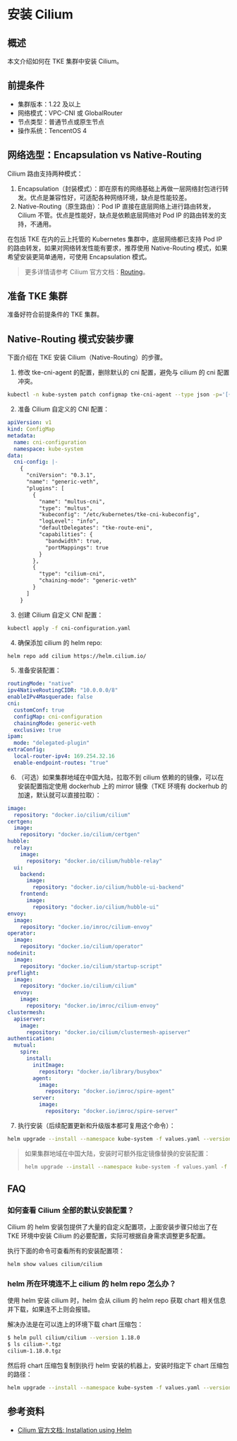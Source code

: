 # 安装 Cilium

## 概述

本文介绍如何在 TKE 集群中安装 Cilium。

## 前提条件

- 集群版本：1.22 及以上
- 网络模式：VPC-CNI 或 GlobalRouter
- 节点类型：普通节点或原生节点
- 操作系统：TencentOS 4

## 网络选型：Encapsulation vs Native-Routing

Cilium 路由支持两种模式：
1. Encapsulation（封装模式）：即在原有的网络基础上再做一层网络封包进行转发。优点是兼容性好，可适配各种网络环境，缺点是性能较差。
2. Native-Routing（原生路由）：Pod IP 直接在底层网络上进行路由转发，Cilium 不管。优点是性能好，缺点是依赖底层网络对 Pod IP 的路由转发的支持，不通用。

在包括 TKE 在内的云上托管的 Kubernetes 集群中，底层网络都已支持 Pod IP 的路由转发，如果对网络转发性能有要求，推荐使用 Native-Routing 模式，如果希望安装更简单通用，可使用 Encapsulation 模式。

> 更多详情请参考 Cilium 官方文档：[Routing](https://docs.cilium.io/en/stable/network/concepts/routing/)。

## 准备 TKE 集群

准备好符合前提条件的 TKE 集群。

## Native-Routing 模式安装步骤

下面介绍在 TKE 安装 Cilium（Native-Routing）的步骤。

1. 修改 tke-cni-agent 的配置，删除默认的 cni 配置，避免与 cilium 的 cni 配置冲突。

```bash
kubectl -n kube-system patch configmap tke-cni-agent --type json -p='[{"op": "remove", "path": "/data"}]'
```

2. 准备 Cilium 自定义的 CNI 配置：

```yaml title="cni-configuration.yaml"
apiVersion: v1
kind: ConfigMap
metadata:
  name: cni-configuration
  namespace: kube-system
data:
  cni-config: |-
    {
      "cniVersion": "0.3.1",
      "name": "generic-veth",
      "plugins": [
        {
          "name": "multus-cni",
          "type": "multus",
          "kubeconfig": "/etc/kubernetes/tke-cni-kubeconfig",
          "logLevel": "info",
          "defaultDelegates": "tke-route-eni",
          "capabilities": {
            "bandwidth": true,
            "portMappings": true
          }
        },
        {
          "type": "cilium-cni",
          "chaining-mode": "generic-veth"
        }
      ]
    }
```

3. 创建 Cilium 自定义 CNI 配置：
 
```bash
kubectl apply -f cni-configuration.yaml
```

4. 确保添加 cilium 的 helm repo:

```bash
helm repo add cilium https://helm.cilium.io/
```

5. 准备安装配置：
```yaml title="values.yaml"
routingMode: "native"
ipv4NativeRoutingCIDR: "10.0.0.0/8"
enableIPv4Masquerade: false
cni:
  customConf: true
  configMap: cni-configuration
  chainingMode: generic-veth
  exclusive: true
ipam:
  mode: "delegated-plugin"
extraConfig:
  local-router-ipv4: 169.254.32.16
  enable-endpoint-routes: "true"
```
6. （可选）如果集群地域在中国大陆，拉取不到 cilium 依赖的的镜像，可以在安装配置指定使用 dockerhub 上的 mirror 镜像（TKE 环境有 dockerhub 的加速，默认就可以直接拉取）：
```yaml title="image-values.yaml"
image:
  repository: "docker.io/cilium/cilium"
certgen:
  image:
    repository: "docker.io/cilium/certgen"
hubble:
  relay:
    image:
      repository: "docker.io/cilium/hubble-relay"
  ui:
    backend:
      image:
        repository: "docker.io/cilium/hubble-ui-backend"
    frontend:
      image:
        repository: "docker.io/cilium/hubble-ui"
envoy:
  image:
    repository: "docker.io/imroc/cilium-envoy"
operator:
  image:
    repository: "docker.io/cilium/operator"
nodeinit:
  image:
    repository: "docker.io/cilium/startup-script"
preflight:
  image:
    repository: "docker.io/cilium/cilium"
  envoy:
    image:
      repository: "docker.io/imroc/cilium-envoy"
clustermesh:
  apiserver:
    image:
      repository: "docker.io/cilium/clustermesh-apiserver"
authentication:
  mutual:
    spire:
      install:
        initImage:
          repository: "docker.io/library/busybox"
        agent:
          image:
            repository: "docker.io/imroc/spire-agent"
        server:
          image:
            repository: "docker.io/imroc/spire-server"
```
7. 执行安装（后续配置更新和升级版本都可复用这个命令）：
```bash
helm upgrade --install --namespace kube-system -f values.yaml --version 1.18.0 cilium cilium/cilium
```
> 如果集群地域在中国大陆，安装时可额外指定镜像替换的安装配置：
> ```bash
> helm upgrade --install --namespace kube-system -f values.yaml -f image-values.yaml --version 1.18.0 cilium cilium/cilium
> ```

## FAQ

### 如何查看 Cilium 全部的默认安装配置？

Cilium 的 helm 安装包提供了大量的自定义配置项，上面安装步骤只给出了在 TKE 环境中安装 Cilium 的必要配置，实际可根据自身需求调整更多配置。

执行下面的命令可查看所有的安装配置项：

```bash
helm show values cilium/cilium
```

### helm 所在环境连不上 cilium 的 helm repo 怎么办？

使用 helm 安装 cilium 时，helm 会从 cilium 的 helm repo 获取 chart 相关信息并下载，如果连不上则会报错。

解决办法是在可以连上的环境下载 chart 压缩包：
```bash
$ helm pull cilium/cilium --version 1.18.0
$ ls cilium-*.tgz
cilium-1.18.0.tgz
```

然后将 chart 压缩包复制到执行 helm 安装的机器上，安装时指定下 chart 压缩包的路径：
```bash
helm upgrade --install --namespace kube-system -f values.yaml --version 1.18.0 cilium ./cilium-1.18.0.tgz
```

## 参考资料

- [Cilium 官方文档: Installation using Helm](https://docs.cilium.io/en/stable/installation/k8s-install-helm/)
